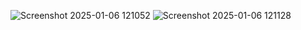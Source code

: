 ![Screenshot 2025-01-06 121052](https://github.com/user-attachments/assets/d2689de2-d923-4b7c-94e4-cca8e4ad2162)
![Screenshot 2025-01-06 121128](https://github.com/user-attachments/assets/f1574c40-de54-4f7f-b7d8-4e741926708a)
